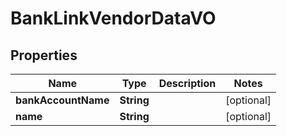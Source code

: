 
# BankLinkVendorDataVO

## Properties
Name | Type | Description | Notes
------------ | ------------- | ------------- | -------------
**bankAccountName** | **String** |  |  [optional]
**name** | **String** |  |  [optional]



